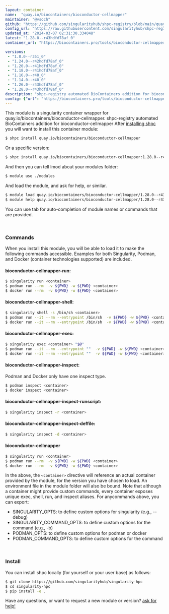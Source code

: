 ```yaml
---
layout: container
name:  "quay.io/biocontainers/bioconductor-cellmapper"
maintainer: "@vsoch"
github: "https://github.com/singularityhub/shpc-registry/blob/main/quay.io/biocontainers/bioconductor-cellmapper/container.yaml"
config_url: "https://raw.githubusercontent.com/singularityhub/shpc-registry/main/quay.io/biocontainers/bioconductor-cellmapper/container.yaml"
updated_at: "2024-03-07 02:31:30.334048"
latest: "1.28.0--r43hdfd78af_0"
container_url: "https://biocontainers.pro/tools/bioconductor-cellmapper"

versions:
 - "1.8.0--r351_0"
 - "1.24.0--r42hdfd78af_0"
 - "1.20.0--r41hdfd78af_0"
 - "1.18.0--r41hdfd78af_0"
 - "1.16.0--r40_0"
 - "1.14.0--r40_0"
 - "1.26.0--r43hdfd78af_0"
 - "1.28.0--r43hdfd78af_0"
description: "shpc-registry automated BioContainers addition for bioconductor-cellmapper"
config: {"url": "https://biocontainers.pro/tools/bioconductor-cellmapper", "maintainer": "@vsoch", "description": "shpc-registry automated BioContainers addition for bioconductor-cellmapper", "latest": {"1.28.0--r43hdfd78af_0": "sha256:44a6e61541fbca2de61f22785ef919d9450e1f7824266a5d46f896cd626ef6f4"}, "tags": {"1.8.0--r351_0": "sha256:1bfa81ea13064b5973f7c604f5f0cf02e88cb2c4839109301555e4d026764a5f", "1.24.0--r42hdfd78af_0": "sha256:2e4078371fb3c499c49a4782128b408d2d178d9a50fcbe029275bedb69f945d3", "1.20.0--r41hdfd78af_0": "sha256:75445244376a00c71453a27eef5b855292a67274559acdfcbe8df7bbe57de814", "1.18.0--r41hdfd78af_0": "sha256:04b8ecc8aff22afb7464dfbd74849d4f7432e6dedba435d1473d7aad1ca9923d", "1.16.0--r40_0": "sha256:9227920889848aefb0cdf9d6579b4043ca4bf8128df58a80abeb17eec040d0d4", "1.14.0--r40_0": "sha256:095b05d5438657d81569e53b2e843658ab401073378973981d69ad61d168746d", "1.26.0--r43hdfd78af_0": "sha256:46859a1c898f39416c48476bf98ec1e4fd26bbb98c9e0558b1261aa724e4e680", "1.28.0--r43hdfd78af_0": "sha256:44a6e61541fbca2de61f22785ef919d9450e1f7824266a5d46f896cd626ef6f4"}, "docker": "quay.io/biocontainers/bioconductor-cellmapper"}
---
```


This module is a singularity container wrapper for quay.io/biocontainers/bioconductor-cellmapper.
shpc-registry automated BioContainers addition for bioconductor-cellmapper
After [installing shpc](#install) you will want to install this container module:


```bash
$ shpc install quay.io/biocontainers/bioconductor-cellmapper
```

Or a specific version:

```bash
$ shpc install quay.io/biocontainers/bioconductor-cellmapper:1.28.0--r43hdfd78af_0
```

And then you can tell lmod about your modules folder:

```bash
$ module use ./modules
```

And load the module, and ask for help, or similar.

```bash
$ module load quay.io/biocontainers/bioconductor-cellmapper/1.28.0--r43hdfd78af_0
$ module help quay.io/biocontainers/bioconductor-cellmapper/1.28.0--r43hdfd78af_0
```

You can use tab for auto-completion of module names or commands that are provided.

<br>

### Commands

When you install this module, you will be able to load it to make the following commands accessible.
Examples for both Singularity, Podman, and Docker (container technologies supported) are included.

#### bioconductor-cellmapper-run:

```bash
$ singularity run <container>
$ podman run --rm  -v ${PWD} -w ${PWD} <container>
$ docker run --rm  -v ${PWD} -w ${PWD} <container>
```

#### bioconductor-cellmapper-shell:

```bash
$ singularity shell -s /bin/sh <container>
$ podman run --it --rm --entrypoint /bin/sh  -v ${PWD} -w ${PWD} <container>
$ docker run --it --rm --entrypoint /bin/sh  -v ${PWD} -w ${PWD} <container>
```

#### bioconductor-cellmapper-exec:

```bash
$ singularity exec <container> "$@"
$ podman run --it --rm --entrypoint ""  -v ${PWD} -w ${PWD} <container> "$@"
$ docker run --it --rm --entrypoint ""  -v ${PWD} -w ${PWD} <container> "$@"
```

#### bioconductor-cellmapper-inspect:

Podman and Docker only have one inspect type.

```bash
$ podman inspect <container>
$ docker inspect <container>
```

#### bioconductor-cellmapper-inspect-runscript:

```bash
$ singularity inspect -r <container>
```

#### bioconductor-cellmapper-inspect-deffile:

```bash
$ singularity inspect -d <container>
```



#### bioconductor-cellmapper

```bash
$ singularity run <container>
$ podman run --rm  -v ${PWD} -w ${PWD} <container>
$ docker run --rm  -v ${PWD} -w ${PWD} <container>
```


In the above, the `<container>` directive will reference an actual container provided
by the module, for the version you have chosen to load. An environment file in the
module folder will also be bound. Note that although a container
might provide custom commands, every container exposes unique exec, shell, run, and
inspect aliases. For anycommands above, you can export:

 - SINGULARITY_OPTS: to define custom options for singularity (e.g., --debug)
 - SINGULARITY_COMMAND_OPTS: to define custom options for the command (e.g., -b)
 - PODMAN_OPTS: to define custom options for podman or docker
 - PODMAN_COMMAND_OPTS: to define custom options for the command

<br>

### Install

You can install shpc locally (for yourself or your user base) as follows:

```bash
$ git clone https://github.com/singularityhub/singularity-hpc
$ cd singularity-hpc
$ pip install -e .
```

Have any questions, or want to request a new module or version? [ask for help!](https://github.com/singularityhub/singularity-hpc/issues)